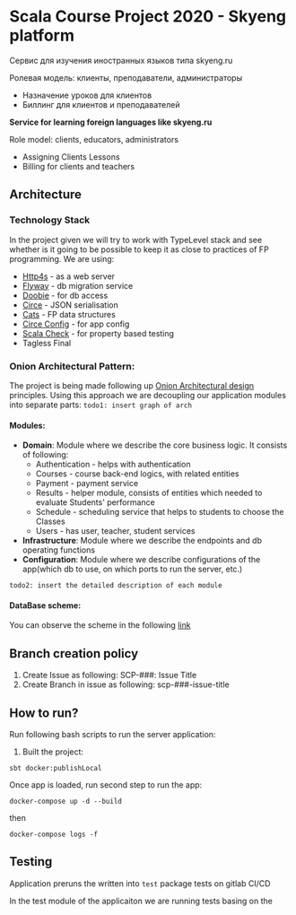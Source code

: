 # Scala Course Project 2020 - Skyeng platform

Сервис для изучения иностранных языков типа skyeng.ru

Ролевая модель: клиенты, преподаватели, администраторы
- Назначение уроков для клиентов
- Биллинг для клиентов и преподавателей


**Service for learning foreign languages like skyeng.ru**

Role model: clients, educators, administrators
- Assigning Clients Lessons
- Billing for clients and teachers

## Architecture 
### Technology Stack
In the project given we will try to work with TypeLevel stack and see whether is it going to be possible to keep it as close to practices of FP 
programming. 
We are using:
- [Http4s](https://http4s.org/) - as a web server
- [Flyway](https://github.com/flyway/flyway-sbt) - db migration service
- [Doobie](https://github.com/tpolecat/doobie) - for db access
- [Circe](https://circe.github.io/circe/) - JSON serialisation
- [Cats](https://typelevel.org/cats/) - FP data structures
- [Circe Config](https://github.com/circe/circe-config) - for app config
- [Scala Check](https://www.scalacheck.org/) - for property based testing
- Tagless Final 

### Onion Architectural Pattern:
The project is being made following up [Onion Architectural design](https://medium.com/@shivendraodean/software-architecture-the-onion-architecture-1b235bec1dec#:~:text=The%20Onion%20Architecture%20is%20an,at%20a%20Solution%2FSystem%20level.) principles.
Using this approach we are decoupling our application modules into separate parts:
`todo1: insert graph of arch`

#### Modules:
- **Domain**: Module where we describe the core business logic. It consists of following:
    - Authentication - helps with authentication
    - Courses - course back-end logics, with related entities
    - Payment - payment service
    - Results - helper module, consists of entities which needed to evaluate Students' performance
    - Schedule - scheduling service that helps to students to choose the Classes
    - Users - has user, teacher, student services 
- **Infrastructure**: Module where we describe the endpoints and db operating functions
- **Configuration**: Module where we describe configurations of the app(which db to use, on which ports to run the server, etc.)

`todo2: insert the detailed description of each module`

#### DataBase scheme:
You can observe the scheme in the following [link](https://drive.google.com/file/d/1sknFvJ0BTB3cFnHtQf6PakkdaXu1NTkh/view?usp=sharing)


## Branch creation policy
1. Create Issue as following: SCP-###: Issue Title
2. Create Branch in issue as following: scp-###-issue-title

## How to run?

Run following bash scripts to run the server application:

1. Built the project:
```
sbt docker:publishLocal
```

Once app is loaded, run second step to run the app:
```
docker-compose up -d --build
```
then 
```
docker-compose logs -f
```

## Testing
Application preruns the written into `test` package tests on gitlab CI/CD

In the test module of the applicaiton we are running tests basing on the 





















